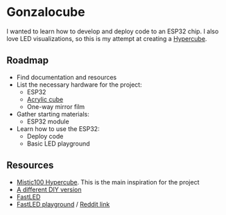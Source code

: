 # Gonzalocube

I wanted to learn how to develop and deploy code to an ESP32 chip. I also love LED visualizations, so this is my attempt at creating a [Hypercube](https://hyperspacelight.com/products/hypercube10).

## Roadmap

- Find documentation and resources  
- List the necessary hardware for the project:  
    - ESP32  
    - [Acrylic cube](https://a.co/d/4cuxIaA)  
    - One-way mirror film  
- Gather starting materials:  
    - ESP32 module  
- Learn how to use the ESP32:  
    - Deploy code  
    - Basic LED playground  

## Resources

- [Mistic100 Hypercube](https://github.com/mistic100/HyperCube?tab=readme-ov-file). This is the main inspiration for the project
- [A different DIY version](https://www.instructables.com/Make-an-Easy-Infinity-Cube/)  
- [FastLED](https://github.com/FastLED/FastLED)  
- [FastLED playground](https://wokwi.com/projects/344892760127439443?utm_source=reddit&utm_medium=social&utm_campaign=r_fastled) / [Reddit link](https://old.reddit.com/r/FastLED/comments/g691fo/fastled_online_playground/)  

